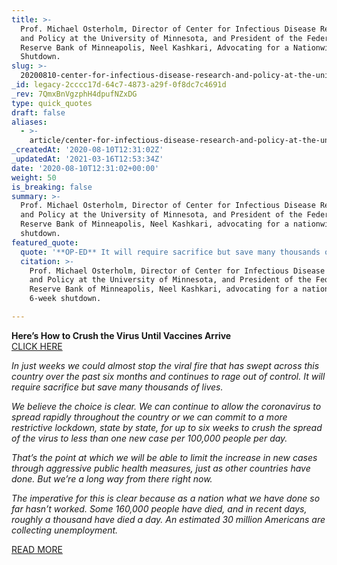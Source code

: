 ```yaml
---
title: >-
  Prof. Michael Osterholm, Director of Center for Infectious Disease Research
  and Policy at the University of Minnesota, and President of the Federal
  Reserve Bank of Minneapolis, Neel Kashkari, Advocating for a Nationwide 6-Week
  Shutdown.
slug: >-
  20200810-center-for-infectious-disease-research-and-policy-at-the-university-of-minnesota-prof-michael-osterholm-and-president-of-the-federal-reserve-bank-of-minneapolis-neel-kashkari
_id: legacy-2cccc17d-64c7-4873-a29f-0f8dc7c4691d
_rev: 7QmxBnVgzphH4dpufNZxDG
type: quick_quotes
draft: false
aliases:
  - >-
    article/center-for-infectious-disease-research-and-policy-at-the-university-of-minnesota-prof-michael-osterholm-and-president-of-the-federal-reserve-bank-of-minneapolis-neel-kashkari/
_createdAt: '2020-08-10T12:31:02Z'
_updatedAt: '2021-03-16T12:53:34Z'
date: '2020-08-10T12:31:02+00:00'
weight: 50
is_breaking: false
summary: >-
  Prof. Michael Osterholm, Director of Center for Infectious Disease Research
  and Policy at the University of Minnesota, and President of the Federal
  Reserve Bank of Minneapolis, Neel Kashkari, advocating for a nationwide 6-week
  shutdown.
featured_quote:
  quote: '**OP-ED** It will require sacrifice but save many thousands of lives.'
  citation: >-
    Prof. Michael Osterholm, Director of Center for Infectious Disease Research
    and Policy at the University of Minnesota, and President of the Federal
    Reserve Bank of Minneapolis, Neel Kashkari, advocating for a nationwide
    6-week shutdown.

---
```

**Here’s How to Crush the Virus Until Vaccines Arrive**  
[CLICK HERE](https://www.nytimes.com/2020/08/07/opinion/coronavirus-lockdown-unemployment-death.html)

_In just weeks we could almost stop the viral fire that has swept across this country over the past six months and continues to rage out of control. It will require sacrifice but save many thousands of lives._

_We believe the choice is clear. We can continue to allow the coronavirus to spread rapidly throughout the country or we can commit to a more restrictive lockdown, state by state, for up to six weeks to crush the spread of the virus to less than one new case per 100,000 people per day._

_That’s the point at which we will be able to limit the increase in new cases through aggressive public health measures, just as other countries have done. But we’re a long way from there right now._

_The imperative for this is clear because as a nation what we have done so far hasn’t worked. Some 160,000 people have died, and in recent days, roughly a thousand have died a day. An estimated 30 million Americans are collecting unemployment._

[READ MORE](https://www.nytimes.com/2020/08/07/opinion/coronavirus-lockdown-unemployment-death.html)